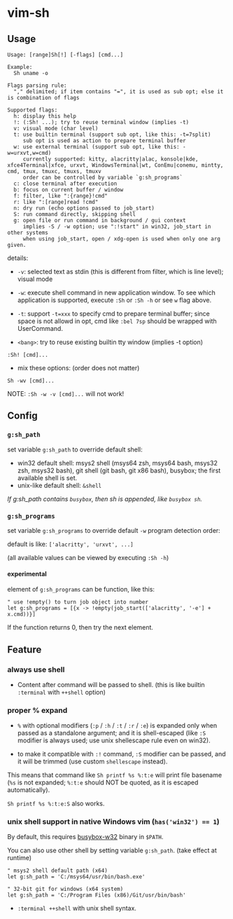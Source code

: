 # vim-sh

## Usage

```console
Usage: [range]Sh[!] [-flags] [cmd...]

Example:
  Sh uname -o

Flags parsing rule:
  "," delimited; if item contains "=", it is used as sub opt; else it is combination of flags

Supported flags:
  h: display this help
  !: (:Sh! ...); try to reuse terminal window (implies -t)
  v: visual mode (char level)
  t: use builtin terminal (support sub opt, like this: -t=7split)
     sub opt is used as action to prepare terminal buffer
  w: use external terminal (support sub opt, like this: -w=urxvt,w=cmd)
     currently supported: kitty, alacritty|alac, konsole|kde, xfce4Terminal|xfce, urxvt, WindowsTerminal|wt, ConEmu|conemu, mintty, cmd, tmux, tmuxc, tmuxs, tmuxv
     order can be controlled by variable `g:sh_programs`
  c: close terminal after execution
  b: focus on current buffer / window
  f: filter, like ":{range}!cmd"
  r: like ":[range]read !cmd"
  n: dry run (echo options passed to job_start)
  S: run command directly, skipping shell
  g: open file or run command in background / gui context
     implies -S / -w option; use ":!start" in win32, job_start in other systems
     when using job_start, open / xdg-open is used when only one arg given.
```

details:

- `-v`: selected text as stdin (this is different from filter, which is line
  level); visual mode

- `-w`: execute shell command in new application window. To see which
  application is supported, execute `:Sh` or `:Sh -h` or see `w` flag above.

- `-t`: support `-t=xxx` to specify cmd to prepare terminal buffer; since
  space is not allowd in opt, cmd like `:bel 7sp` should be wrapped with
  UserCommand.

- `<bang>`: try to reuse existing builtin tty window (implies -t option)

```vim
:Sh! [cmd]...
```

- mix these options: (order does not matter)

```vim
Sh -wv [cmd]...
```

NOTE: `:Sh -w -v [cmd]...` will not work!

## Config

### `g:sh_path`

set variable `g:sh_path` to override default shell:

- win32 default shell: msys2 shell (msys64 zsh, msys64 bash, msys32 zsh,
  msys32 bash), git shell (git bash, git x86 bash), busybox; the first
available shell is set.
- unix-like default shell: `&shell`

*If g:sh_path contains `busybox`, then sh is appended, like `busybox sh`.*

### `g:sh_programs`

set variable `g:sh_programs` to override default `-w` program detection order:

default is like: `['alacritty', 'urxvt', ...]`

(all available values can be viewed by executing `:Sh -h`)

#### experimental

element of `g:sh_programs` can be function, like this:

```vim
" use !empty() to turn job object into number
let g:sh_programs = [{x -> !empty(job_start(['alacritty', '-e'] + x.cmd))}]
```

If the function returns 0, then try the next element.

## Feature

### always use shell

- Content after command will be passed to shell. (this is like builtin
  `:terminal` with `++shell` option)

### proper % expand

- `%` with optional modifiers (`:p` / `:h` / `:t` / `:r` / `:e`) is expanded
  only when passed as a standalone argument; and it is shell-escaped (like
  `:S` modifier is always used; use unix shellescape rule even on win32).

- to make it compatible with `:!` command, `:S` modifier can be passed, and it
  will be trimmed (use custom `shellescape` instead).

This means that command like `Sh printf %s %:t:e` will print file basename
(`%s` is not expanded; `%:t:e` should NOT be quoted, as it is escaped
automatically).

`Sh printf %s %:t:e:S` also works.

### unix shell support in native Windows vim (`has('win32') == 1`)

By default, this requires [busybox-w32](https://frippery.org/busybox/) binary
in `$PATH`.

You can also use other shell by setting variable `g:sh_path`. (take
effect at runtime)

```vim
" msys2 shell default path (x64)
let g:sh_path = 'C:/msys64/usr/bin/bash.exe'

" 32-bit git for windows (x64 system)
let g:sh_path = 'C:/Program Files (x86)/Git/usr/bin/bash'
```

- `:terminal ++shell` with unix shell syntax.
